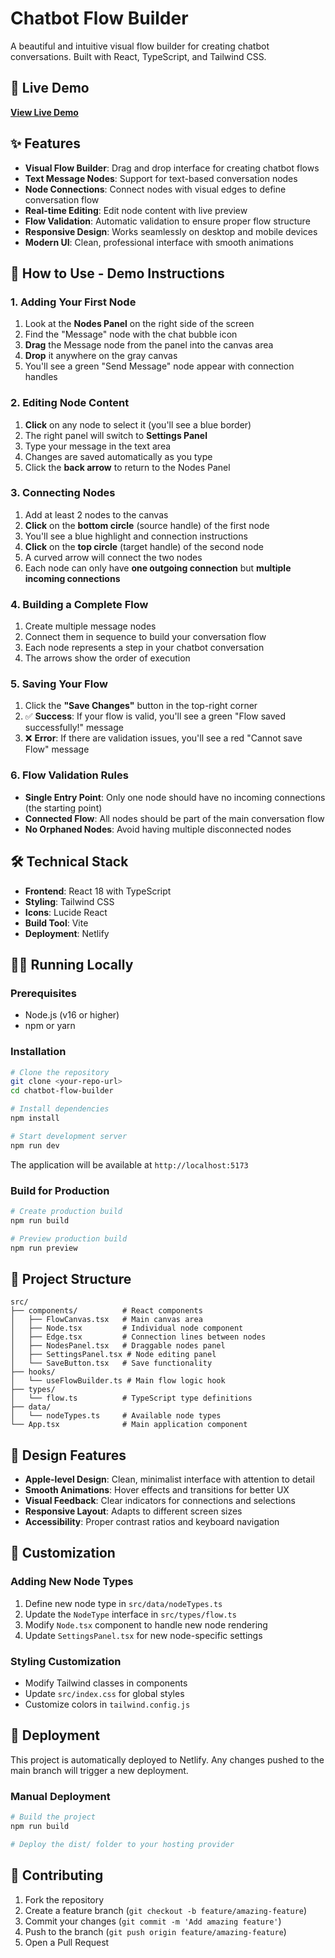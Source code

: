 # Chatbot Flow Builder

A beautiful and intuitive visual flow builder for creating chatbot conversations. Built with React, TypeScript, and Tailwind CSS.

## 🚀 Live Demo

**[View Live Demo](https://singular-otter-6a806d.netlify.app)**

## ✨ Features

- **Visual Flow Builder**: Drag and drop interface for creating chatbot flows
- **Text Message Nodes**: Support for text-based conversation nodes
- **Node Connections**: Connect nodes with visual edges to define conversation flow
- **Real-time Editing**: Edit node content with live preview
- **Flow Validation**: Automatic validation to ensure proper flow structure
- **Responsive Design**: Works seamlessly on desktop and mobile devices
- **Modern UI**: Clean, professional interface with smooth animations

## 🎯 How to Use - Demo Instructions

### 1. Adding Your First Node
1. Look at the **Nodes Panel** on the right side of the screen
2. Find the "Message" node with the chat bubble icon
3. **Drag** the Message node from the panel into the canvas area
4. **Drop** it anywhere on the gray canvas
5. You'll see a green "Send Message" node appear with connection handles

### 2. Editing Node Content
1. **Click** on any node to select it (you'll see a blue border)
2. The right panel will switch to **Settings Panel**
3. Type your message in the text area
4. Changes are saved automatically as you type
5. Click the **back arrow** to return to the Nodes Panel

### 3. Connecting Nodes
1. Add at least 2 nodes to the canvas
2. **Click** on the **bottom circle** (source handle) of the first node
3. You'll see a blue highlight and connection instructions
4. **Click** on the **top circle** (target handle) of the second node
5. A curved arrow will connect the two nodes
6. Each node can only have **one outgoing connection** but **multiple incoming connections**

### 4. Building a Complete Flow
1. Create multiple message nodes
2. Connect them in sequence to build your conversation flow
3. Each node represents a step in your chatbot conversation
4. The arrows show the order of execution

### 5. Saving Your Flow
1. Click the **"Save Changes"** button in the top-right corner
2. ✅ **Success**: If your flow is valid, you'll see a green "Flow saved successfully!" message
3. ❌ **Error**: If there are validation issues, you'll see a red "Cannot save Flow" message

### 6. Flow Validation Rules
- **Single Entry Point**: Only one node should have no incoming connections (the starting point)
- **Connected Flow**: All nodes should be part of the main conversation flow
- **No Orphaned Nodes**: Avoid having multiple disconnected nodes

## 🛠️ Technical Stack

- **Frontend**: React 18 with TypeScript
- **Styling**: Tailwind CSS
- **Icons**: Lucide React
- **Build Tool**: Vite
- **Deployment**: Netlify

## 🏃‍♂️ Running Locally

### Prerequisites
- Node.js (v16 or higher)
- npm or yarn

### Installation
```bash
# Clone the repository
git clone <your-repo-url>
cd chatbot-flow-builder

# Install dependencies
npm install

# Start development server
npm run dev
```

The application will be available at `http://localhost:5173`

### Build for Production
```bash
# Create production build
npm run build

# Preview production build
npm run preview
```

## 📁 Project Structure

```
src/
├── components/          # React components
│   ├── FlowCanvas.tsx   # Main canvas area
│   ├── Node.tsx         # Individual node component
│   ├── Edge.tsx         # Connection lines between nodes
│   ├── NodesPanel.tsx   # Draggable nodes panel
│   ├── SettingsPanel.tsx # Node editing panel
│   └── SaveButton.tsx   # Save functionality
├── hooks/
│   └── useFlowBuilder.ts # Main flow logic hook
├── types/
│   └── flow.ts          # TypeScript type definitions
├── data/
│   └── nodeTypes.ts     # Available node types
└── App.tsx              # Main application component
```

## 🎨 Design Features

- **Apple-level Design**: Clean, minimalist interface with attention to detail
- **Smooth Animations**: Hover effects and transitions for better UX
- **Visual Feedback**: Clear indicators for connections and selections
- **Responsive Layout**: Adapts to different screen sizes
- **Accessibility**: Proper contrast ratios and keyboard navigation

## 🔧 Customization

### Adding New Node Types
1. Define new node type in `src/data/nodeTypes.ts`
2. Update the `NodeType` interface in `src/types/flow.ts`
3. Modify `Node.tsx` component to handle new node rendering
4. Update `SettingsPanel.tsx` for new node-specific settings

### Styling Customization
- Modify Tailwind classes in components
- Update `src/index.css` for global styles
- Customize colors in `tailwind.config.js`

## 🚀 Deployment

This project is automatically deployed to Netlify. Any changes pushed to the main branch will trigger a new deployment.

### Manual Deployment
```bash
# Build the project
npm run build

# Deploy the dist/ folder to your hosting provider
```

## 🤝 Contributing

1. Fork the repository
2. Create a feature branch (`git checkout -b feature/amazing-feature`)
3. Commit your changes (`git commit -m 'Add amazing feature'`)
4. Push to the branch (`git push origin feature/amazing-feature`)
5. Open a Pull Request


